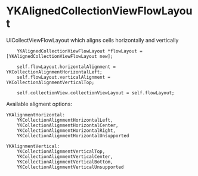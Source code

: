 # YKAlignedCollectionViewFlowLayout
UICollectViewFlowLayout which aligns cells horizontally and vertically

```
	YKAlignedCollectionViewFlowLayout *flowLayout = [YKAlignedCollectionViewFlowLayout new];

	self.flowLayout.horizontalAlignment = YKCollectionAlignmentHorizontalLeft;
	self.flowLayout.verticalAlignment = YKCollectionAlignmentVerticalTop;

	self.collectionView.collectionViewLayout = self.flowLayout;
```
Available aligment options:
```
YKAlignmentHorizontal:
	YKCollectionAlignmentHorizontalLeft,
	YKCollectionAlignmentHorizontalCenter,
	YKCollectionAlignmentHorizontalRight,
	YKCollectionAlignmentHorizontalUnsupported

YKAlignmentVertical:
	YKCollectionAlignmentVerticalTop,
	YKCollectionAlignmentVerticalCenter,
	YKCollectionAlignmentVerticalBottom,
	YKCollectionAlignmentVerticalUnsupported
```
